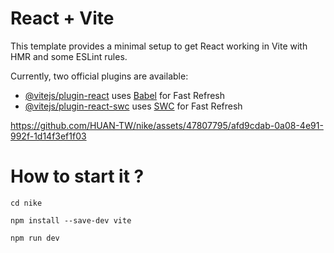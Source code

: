 # React + Vite

This template provides a minimal setup to get React working in Vite with HMR and some ESLint rules.

Currently, two official plugins are available:

- [@vitejs/plugin-react](https://github.com/vitejs/vite-plugin-react/blob/main/packages/plugin-react/README.md) uses [Babel](https://babeljs.io/) for Fast Refresh
- [@vitejs/plugin-react-swc](https://github.com/vitejs/vite-plugin-react-swc) uses [SWC](https://swc.rs/) for Fast Refresh


https://github.com/HUAN-TW/nike/assets/47807795/afd9cdab-0a08-4e91-992f-1d14f3ef1f03




# How to start it ?

```
cd nike
```

```
npm install --save-dev vite
```

```
npm run dev
```
